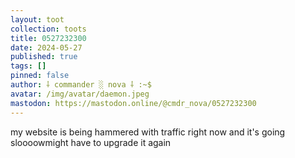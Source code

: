 ```yaml
---
layout: toot
collection: toots
title: 0527232300
date: 2024-05-27
published: true
tags: []
pinned: false
author: ⸸ commander ░ nova ⸸ :~$
avatar: /img/avatar/daemon.jpeg
mastodon: https://mastodon.online/@cmdr_nova/0527232300
---
```


my website is being hammered with traffic right now and it's going sloooowmight have to upgrade it again
